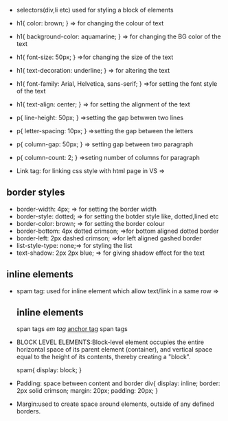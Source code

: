 - selectors(div,li etc) used for styling a block of elements
-    h1{
    color: brown;
    }
                => for changing the colour of text
       
-  h1{
    background-color: aquamarine; 
}
                => for changing the BG color of the text
- h1{
    font-size: 50px;
    }
                =>for changing the size of the text
- h1{
    text-decoration: underline;
    }
                => for altering the text
- h1{
    font-family: Arial, Helvetica, sans-serif;
    }
                =>for setting the font style of the text
-  h1{
    text-align: center;
    } 
                => for setting the alignment of the text
- p{
    line-height: 50px;
}
                =>setting the gap betwwen two lines
- p{ 
    letter-spacing: 10px;
}
                =>setting the gap between the letters
- p{ 
    column-gap: 50px;
}
                => setting gap between two paragraph
- p{ 
    column-count: 2;
}
                =>seting number of columns for paragraph
- Link tag: for linking css style with html page in VS
                =><link rel="stylesheet" href="style.css">

## border styles

- border-width: 4px; 
                =>  for setting the border width
- border-style: dotted; 
                =>  for setting the botder style like, dotted,lined etc
- border-color: brown;
                => for setting the border colour
- border-bottom: 4px dotted crimson; 
                =>for bottom aligned dotted border
- border-left: 2px dashed crimson;
                =>for left aligned gashed border
- list-style-type: none;=> for styling the list
- text-shadow: 2px 2px blue; 
                => for giving shadow effect for the text

## inline elements
- spam tag: used for inline element which allow text/link in a same row
                =><h2>inline elements</h2>
                  <span>span  tags</span>
                  <em>em tag</em>
                  <a href="">anchor tag</a>
                  <span>span  tags</span>
- BLOCK LEVEL ELEMENTS:Block-level element occupies the entire horizontal space of its parent element (container), and vertical space equal to the height of its contents, thereby creating a "block".
         
    spam{
    display: block;
    }
 - Padding: space between content and border
    div{
    display: inline;
    border: 2px solid  crimson;
    margin: 20px;
    padding: 20px;
    }
-  Margin:used to create space around elements, outside of any defined borders.




